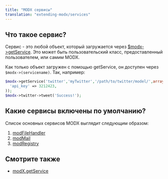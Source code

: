 ```yaml
---
title: "MODX сервисы"
translation: "extending-modx/services"
---
```


## Что такое сервис?

Сервис - это любой объект, который загружается через [$modx->getService](extending-modx/modx-class/reference/modx.getservice "modX.getService"). Это может быть пользовательский класс, предоставленный пользователем, или самим MODX.

Как только объект загружен с помощью getService, он доступен через `$modx->(servicename)`. Так, например:

``` php
$modx->getService('twitter','myTwitter','/path/to/twitter/model/',array(  
  'api_key' => 3212423,
));  
$modx->twitter->tweet('Success!');  
```

## Какие сервисы включены по умолчанию?

Список основных сервисов MODX выглядит следующим образом:

1. [modFileHandler](extending-modx/services/modfilehandler)
2. [modMail](extending-modx/services/modmail)
3. [modRegistry](developing-in-modx/advanced-development/modx-services/modregistry)

## Смотрите также

- [modX.getService](extending-modx/modx-class/reference/modx.getservice "modX.getService")
